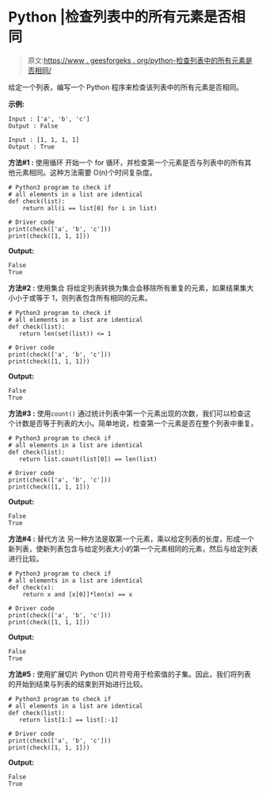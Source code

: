# Python |检查列表中的所有元素是否相同

> 原文:[https://www . geesforgeks . org/python-检查列表中的所有元素是否相同/](https://www.geeksforgeeks.org/python-check-if-all-elements-in-a-list-are-identical/)

给定一个列表，编写一个 Python 程序来检查该列表中的所有元素是否相同。

**示例:**

```
Input : ['a', 'b', 'c']
Output : False

Input : [1, 1, 1, 1]
Output : True

```

**方法#1 :** 使用循环
开始一个 for 循环，并检查第一个元素是否与列表中的所有其他元素相同。这种方法需要 O(n)个时间复杂度。

```
# Python3 program to check if 
# all elements in a list are identical
def check(list):
    return all(i == list[0] for i in list)

# Driver code
print(check(['a', 'b', 'c']))
print(check([1, 1, 1]))
```

**Output:**

```
False
True

```

**方法#2 :** 使用集合
将给定列表转换为集合会移除所有重复的元素，如果结果集大小小于或等于 1，则列表包含所有相同的元素。

```
# Python3 program to check if 
# all elements in a list are identical
def check(list):
   return len(set(list)) <= 1

# Driver code
print(check(['a', 'b', 'c']))
print(check([1, 1, 1]))
```

**Output:**

```
False
True

```

**方法#3 :** 使用`count()`
通过统计列表中第一个元素出现的次数，我们可以检查这个计数是否等于列表的大小。简单地说，检查第一个元素是否在整个列表中重复。

```
# Python3 program to check if 
# all elements in a list are identical
def check(list):
   return list.count(list[0]) == len(list)

# Driver code
print(check(['a', 'b', 'c']))
print(check([1, 1, 1]))
```

**Output:**

```
False
True

```

**方法#4 :** 替代方法
另一种方法是取第一个元素，乘以给定列表的长度，形成一个新列表，使新列表包含与给定列表大小的第一个元素相同的元素，然后与给定列表进行比较。

```
# Python3 program to check if 
# all elements in a list are identical
def check(x):
    return x and [x[0]]*len(x) == x

# Driver code
print(check(['a', 'b', 'c']))
print(check([1, 1, 1]))
```

**Output:**

```
False
True

```

**方法#5 :** 使用扩展切片
Python 切片符号用于检索值的子集。因此，我们将列表的开始到结束与列表的结束到开始进行比较。

```
# Python3 program to check if 
# all elements in a list are identical
def check(list):
   return list[1:] == list[:-1]

# Driver code
print(check(['a', 'b', 'c']))
print(check([1, 1, 1]))
```

**Output:**

```
False
True

```